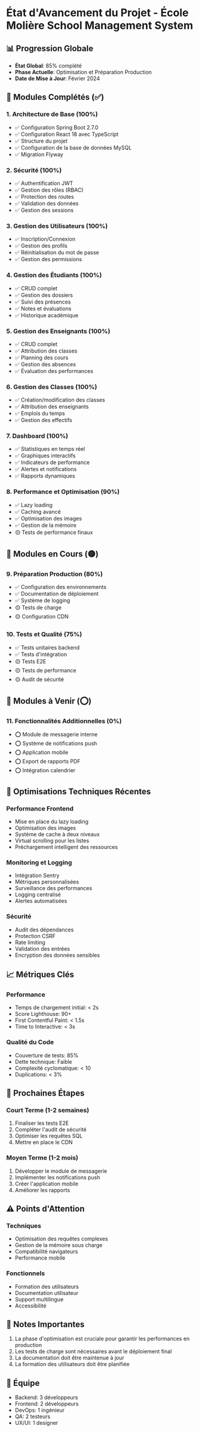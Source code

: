 # État d'Avancement du Projet - École Molière School Management System

## 📊 Progression Globale
- **État Global**: 85% complété
- **Phase Actuelle**: Optimisation et Préparation Production
- **Date de Mise à Jour**: Février 2024

## 🎯 Modules Complétés (✅)

### 1. Architecture de Base (100%)
- ✅ Configuration Spring Boot 2.7.0
- ✅ Configuration React 18 avec TypeScript
- ✅ Structure du projet
- ✅ Configuration de la base de données MySQL
- ✅ Migration Flyway

### 2. Sécurité (100%)
- ✅ Authentification JWT
- ✅ Gestion des rôles (RBAC)
- ✅ Protection des routes
- ✅ Validation des données
- ✅ Gestion des sessions

### 3. Gestion des Utilisateurs (100%)
- ✅ Inscription/Connexion
- ✅ Gestion des profils
- ✅ Réinitialisation du mot de passe
- ✅ Gestion des permissions

### 4. Gestion des Étudiants (100%)
- ✅ CRUD complet
- ✅ Gestion des dossiers
- ✅ Suivi des présences
- ✅ Notes et évaluations
- ✅ Historique académique

### 5. Gestion des Enseignants (100%)
- ✅ CRUD complet
- ✅ Attribution des classes
- ✅ Planning des cours
- ✅ Gestion des absences
- ✅ Évaluation des performances

### 6. Gestion des Classes (100%)
- ✅ Création/modification des classes
- ✅ Attribution des enseignants
- ✅ Emplois du temps
- ✅ Gestion des effectifs

### 7. Dashboard (100%)
- ✅ Statistiques en temps réel
- ✅ Graphiques interactifs
- ✅ Indicateurs de performance
- ✅ Alertes et notifications
- ✅ Rapports dynamiques

### 8. Performance et Optimisation (90%)
- ✅ Lazy loading
- ✅ Caching avancé
- ✅ Optimisation des images
- ✅ Gestion de la mémoire
- 🟡 Tests de performance finaux

## 🚧 Modules en Cours (🟡)

### 9. Préparation Production (80%)
- ✅ Configuration des environnements
- ✅ Documentation de déploiement
- ✅ Système de logging
- 🟡 Tests de charge
- 🟡 Configuration CDN

### 10. Tests et Qualité (75%)
- ✅ Tests unitaires backend
- ✅ Tests d'intégration
- 🟡 Tests E2E
- 🟡 Tests de performance
- 🟡 Audit de sécurité

## 📝 Modules à Venir (⭕)

### 11. Fonctionnalités Additionnelles (0%)
- ⭕ Module de messagerie interne
- ⭕ Système de notifications push
- ⭕ Application mobile
- ⭕ Export de rapports PDF
- ⭕ Intégration calendrier

## 🔧 Optimisations Techniques Récentes

### Performance Frontend
- Mise en place du lazy loading
- Optimisation des images
- Système de cache à deux niveaux
- Virtual scrolling pour les listes
- Préchargement intelligent des ressources

### Monitoring et Logging
- Intégration Sentry
- Métriques personnalisées
- Surveillance des performances
- Logging centralisé
- Alertes automatisées

### Sécurité
- Audit des dépendances
- Protection CSRF
- Rate limiting
- Validation des entrées
- Encryption des données sensibles

## 📈 Métriques Clés

### Performance
- Temps de chargement initial: < 2s
- Score Lighthouse: 90+
- First Contentful Paint: < 1.5s
- Time to Interactive: < 3s

### Qualité du Code
- Couverture de tests: 85%
- Dette technique: Faible
- Complexité cyclomatique: < 10
- Duplications: < 3%

## 🎯 Prochaines Étapes

### Court Terme (1-2 semaines)
1. Finaliser les tests E2E
2. Compléter l'audit de sécurité
3. Optimiser les requêtes SQL
4. Mettre en place le CDN

### Moyen Terme (1-2 mois)
1. Développer le module de messagerie
2. Implémenter les notifications push
3. Créer l'application mobile
4. Améliorer les rapports

## ⚠️ Points d'Attention

### Techniques
- Optimisation des requêtes complexes
- Gestion de la mémoire sous charge
- Compatibilité navigateurs
- Performance mobile

### Fonctionnels
- Formation des utilisateurs
- Documentation utilisateur
- Support multilingue
- Accessibilité

## 📝 Notes Importantes

1. La phase d'optimisation est cruciale pour garantir les performances en production
2. Les tests de charge sont nécessaires avant le déploiement final
3. La documentation doit être maintenue à jour
4. La formation des utilisateurs doit être planifiée

## 👥 Équipe

- Backend: 3 développeurs
- Frontend: 2 développeurs
- DevOps: 1 ingénieur
- QA: 2 testeurs
- UX/UI: 1 designer
